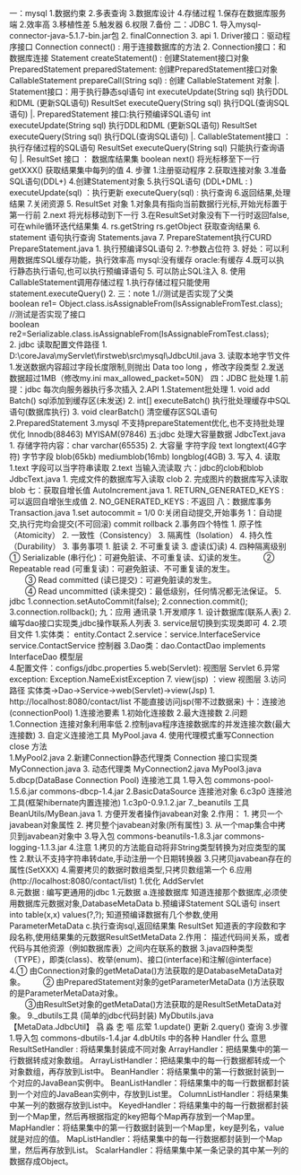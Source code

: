 一：mysql
    1.数据约束
    2.多表查询
    3.数据库设计
    4.存储过程
        1.保存在数据库服务端
        2.效率高
        3.移植性差
    5.触发器
    6.权限
    7.备份
二：JDBC
    1. 导入mysql-connector-java-5.1.7-bin.jar包
    2. finalConnection
    3. api
        1. Driver接口：驱动程序接口
            Connection connect() : 用于连接数据库的方法
        2. Connection接口：和数据库连接
            Statement createStatement() : 创建Statement接口对象
            PreparedStatement preparedStatement: 创建PreparedStatement接口对象
            CallableStatement prepareCall(String sql) : 创建 CallableStatement 对象
        |. Statement接口：用于执行静态sql语句
            int executeUpdate(String sql)  执行DDL和DML (更新SQL语句)
            ResultSet executeQuery(String sql) 执行DQL(查询SQL语句)
            |. PreparedStatement 接口:执行预编译SQL语句
                int executeUpdate(String sql)  执行DDL和DML (更新SQL语句)
                ResultSet executeQuery(String sql) 执行DQL(查询SQL语句)
                |. CallableStatement接口 ：执行存储过程的SQL语句
                    ResultSet executeQuery(String sql) 只能执行查询语句
        |. ResultSet 接口 ： 数据库结果集
            boolean next()  将光标移至下一行
            getXXX()    获取结果集中每列的值
    4. 步骤
        1.注册驱动程序
        2.获取连接对象
        3.准备SQL语句(DDL+)
        4.创建Statement对象
        5.执行SQL语句 (DDL+DML : )
            executeUpdate(sql) ：执行更新
            executeQuery(sql) : 执行查询
        6.返回结果,处理结果
        7.关闭资源
    5. ResultSet 对象
        1.对象具有指向当前数据行光标,开始光标置于第一行前
        2.next 将光标移动到下一行
        3.在ResultSet对象没有下一行时返回false,可在while循环迭代结果集
        4. rs.getString rs.getObject 获取查询结果
    6. statement 语句执行查询 Statements.java
    7. PrepareStatement执行CURD         PrepareStatement.java
        1. 执行预编译SQL语句
        2. ?:参数占位符
        3. 好处：可以利用数据库SQL缓存功能，执行效率高
            mysql:没有缓存
            oracle:有缓存
        4.既可以执行静态执行语句,也可以执行预编译语句
        5. 可以防止SQL注入
    8. 使用CallableStatement调用存储过程
        1.执行存储过程只能使用 statement.executeQuery()
        2.
三：note
    1.//测试是否实现了父类  
      boolean re1= Object.class.isAssignableFrom(IsAssignableFromTest.class);  
      //测试是否实现了接口  
      boolean re2=Serializable.class.isAssignableFrom(IsAssignableFromTest.class);  
    2. jdbc 读取配置文件路径
        1. D:\coreJava\myServlet\firstweb\src\mysql\JdbcUtil.java
    3. 读取本地字节文件
        1.发送数据内容超过字段长度限制,则抛出 Data too long ，修改字段类型
        2.发送数据超过1MB（修改my.ini max_allowed_packet=50N）
四：JDBC 批处理
    1.前提：jdbc 每次向服务器执行多次插入
    2.API
        1.Statement批处理
            1. void add Batch()  sql添加到缓存区(未发送)
            2. int[] executeBatch() 执行批处理缓存中SQL语句(数据库执行)
            3. void clearBatch() 清空缓存区SQL语句
        2.PreparedStatement
        3.mysql 不支持prepareStatement优化,也不支持批处理优化
        Innodb(88463) MYISAM(97846)
五:jdbc 处理大容量数据  JdbcText.java
    1. 存储字符内容：char varchar(65535)
    2. 大容量
        字符字段 text longtext(4G字符)
        字节字段 blob(65kb) mediumblob(16mb) longblog(4GB)
    3. 写入
    4. 读取
        1.text 字段可以当字符串读取
        2.text 当输入流读取
六：jdbc的clob和blob        JdbcText.java
    1. 完成文件的数据库写入读取 clob
    2. 完成图片的数据库写入读取 blob
七：获取自增长值   AutoIncrement.java
    1. RETURN_GENERATED_KEYS : 可以返回自增张生成值
    2. NO_GENERATED_KEYS    : 不返回
八：数据库事务 Transaction.java
    1.set autocommit = 1/0 
        0:关闭自动提交,开始事务
        1：自动提交,执行完均会提交(不可回滚)
         commit rollback
    2.事务四个特性
        1. 原子性（Atomicity）
        2. 一致性（Consistency）
        3. 隔离性（Isolation）
        4. 持久性（Durability）
    3. 事务事项
        1. 脏读
        2. 不可重复读
        3. 虚读(幻读)
    4. 四种隔离级别
        ① Serializable (串行化)：可避免脏读、不可重复读、幻读的发生。
    　　② Repeatable read (可重复读)：可避免脏读、不可重复读的发生。    
    　　③ Read committed (读已提交)：可避免脏读的发生。    
    　　④ Read uncommitted (读未提交)：最低级别，任何情况都无法保证。
    5. jdbc 
        1.connection.setAutoCommit(false);
        2.connection.commit();
        3.connection.rollback();
九：应用 通讯录
    1.开发顺序
        1. 设计数据库(联系人表)
        2. 编写dao接口实现类,jdbc操作联系人列表
        3. service层切换到实现类即可
        4.
    2.项目文件
        1.实体类： entity.Contact
        2.service：service.InterfaceService  service.ContactService  控制器
        3.Dao类：dao.ContactDao implements InterfaceDao              模型层      
        4.配置文件：configs/jdbc.properties
        5.web(Servlet):                                              视图层 Servlet
        6.异常exception: Exception.NameExistException
        7. view(jsp) ：view                                          视图层
    3.访问路径 实体类->Dao->Service->web(Servlet)->view(Jsp)
        1. http://localhost:8080/contact/list  不能直接访问jsp(带不过数据来)
十：连接池(connectionPool) 
    1.连接池要素
        1.初始化连接数
        2.最大连接数
    2.问题
        1.Connection 连接对象利用率低
        2.控制java程序连接数据库的并发连接次数(最大连接数)
    3. 自定义连接池工具 MyPool.java
    4. 使用代理模式重写Connection close 方法   
        1.MyPool2.java
        2.新建Connection静态代理类 
            Connection 接口实现类 MyConnection.java 
        3. 动态代理类 MyConnection2.java  MyPool3.java
    5.dbcp(DataBase Connection Pool) 连接池工具
        1.导入包 commons-pool-1.5.6.jar  commons-dbcp-1.4.jar
        2.BasicDataSource  连接池对象
    6.c3p0 连接池工具(框架hibernate内置连接池)
        1.c3p0-0.9.1.2.jar
    7._beanutils 工具  BeanUtils/MyBean.java
        1. 方便开发者操作javabean对象
        2.作用：
            1. 拷贝一个javabean对象属性
            2. 拷贝整个javabean对象(所有属性)
            3. 从一个map集合中拷贝到javabean对象中
        3.导入包
            commons-beanutils-1.8.3.jar
            commons-logging-1.1.3.jar
        4.注意
            1.拷贝的方法能自动将非String类型转换为对应类型的属性
            2.默认不支持字符串转date,手动注册一个日期转换器
            3.只拷贝javabean存在的属性(SetXXX)
            4.需要拷贝的数据时数组类型,只拷贝数组第一个
        6.应用 (http://localhost:8080/contact/list)
            1.优化 AddServlet    
    8.元数据 : 编写更通用的jdbc
        1.元数据
            a.连接数据库
                知道连接那个数据库,必须使用数据库元数据对象,DatabaseMetaData
            b.预编译Statement SQL语句
                insert into table(x,x) values(?,?);
                知道预编译数据有几个参数,使用ParameterMetaData
            c.执行查询sql,返回结果集
                ResultSet 知道表的字段数和字段名称,使用结果集的元数据ResultSetMetaData
        2.作用：
            描述代码间关系，或者代码与其他资源（例如数据库表）之间内在联系的数据
        3.java四种类型（TYPE），即类(class)、枚举(enum)、接口(interface)和注解(@interface)
        4.① 由Connection对象的getMetaData()方法获取的是DatabaseMetaData对象。
      　　② 由PreparedStatement对象的getParameterMetaData ()方法获取的是ParameterMetaData对象。      
      　　③由ResultSet对象的getMetaData()方法获取的是ResultSetMetaData对象。
    9._dbutils工具 (简单的jdbc代码封装) MyDbutils.java 【MetaData.JdbcUtil】   骉 淼 朰 嘔 庅荤
        1.update() 更新
        2.query() 查询
        3.步骤
            1.导入包 commons-dbutils-1.4.jar
        4.dbUtils 中的各种 Handler 什么 意思
            ResultSetHandler : 将结果集封装成不同对象
            ArrayHandler：把结果集中的第一行数据转成对象数组。
            ArrayListHandler：把结果集中的每一行数据都转成一个对象数组，再存放到List中。
            BeanHandler：将结果集中的第一行数据封装到一个对应的JavaBean实例中。
            BeanListHandler：将结果集中的每一行数据都封装到一个对应的JavaBean实例中，存放到List里。
            ColumnListHandler：将结果集中某一列的数据存放到List中。
            KeyedHandler：将结果集中的每一行数据都封装到一个Map里，然后再根据指定的key把每个Map再存放到一个Map里。
            MapHandler：将结果集中的第一行数据封装到一个Map里，key是列名，value就是对应的值。
            MapListHandler：将结果集中的每一行数据都封装到一个Map里，然后再存放到List。
            ScalarHandler：将结果集中某一条记录的其中某一列的数据存成Object。